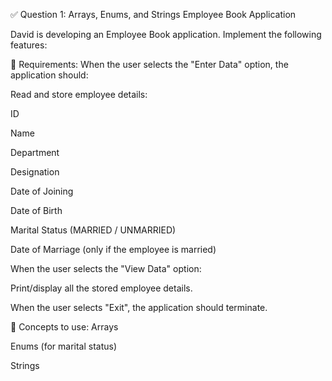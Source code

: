 ✅ Question 1: Arrays, Enums, and Strings
Employee Book Application

David is developing an Employee Book application. Implement the following features:

🔹 Requirements:
When the user selects the "Enter Data" option, the application should:

Read and store employee details:

ID

Name

Department

Designation

Date of Joining

Date of Birth

Marital Status (MARRIED / UNMARRIED)

Date of Marriage (only if the employee is married)

When the user selects the "View Data" option:

Print/display all the stored employee details.

When the user selects "Exit", the application should terminate.

🔹 Concepts to use:
Arrays

Enums (for marital status)

Strings
